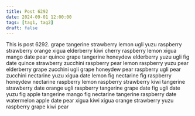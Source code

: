 ```yaml
---
title: Post 6292
date: 2024-09-01 12:00:00
tags: [tag1, tag2]
draft: false
---
```

This is post 6292.
grape
tangerine
strawberry
lemon
ugli
yuzu
raspberry
strawberry
orange
xigua
elderberry
kiwi
cherry
raspberry
lemon
xigua
mango
date
pear
quince
grape
tangerine
honeydew
elderberry
yuzu
ugli
fig
date
quince
strawberry
zucchini
raspberry
pear
lemon
raspberry
yuzu
pear
elderberry
grape
zucchini
ugli
grape
honeydew
pear
raspberry
ugli
pear
zucchini
nectarine
yuzu
xigua
date
lemon
fig
nectarine
fig
raspberry
honeydew
nectarine
raspberry
lemon
raspberry
strawberry
kiwi
tangerine
strawberry
date
orange
ugli
raspberry
tangerine
grape
date
fig
ugli
date
yuzu
fig
apple
tangerine
mango
fig
nectarine
tangerine
raspberry
date
watermelon
apple
date
pear
xigua
kiwi
xigua
orange
strawberry
yuzu
raspberry
grape
kiwi
pear
